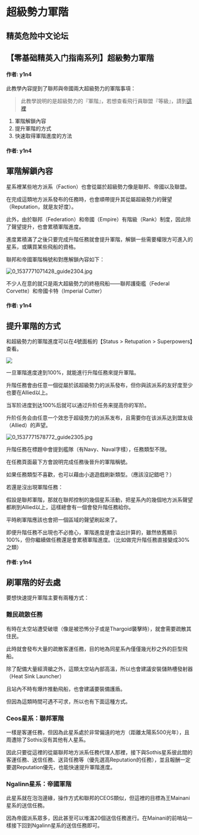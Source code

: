 # 超級勢力軍階

## 精英危险中文论坛

## 【零基础精英入门指南系列】超級勢力軍階

#### 作者: y1n4

此教學內容提到了聯邦與帝國兩大超級勢力的軍階事項：

> 此教學說明的是超級勢力的『軍階』，若想查看飛行員聯盟『等級』，請到[這裡](https://forum.elitedanger.cn/d/773)

1. 軍階解鎖內容
2. 提升軍階的方式
3. 快速取得軍階進度的方法

#### 作者: y1n4

## 軍階解鎖內容

星系裡某些地方派系（Faction）也會從屬於超級勢力像是聯邦、帝國以及聯盟。

在完成這類地方派系發布的任務時，也會順帶提升其從屬超級勢力的聲望（Reputation，就是友好度）。

此外，由於聯邦（Federation）和帝國（Empire）有階級（Rank）制度，因此除了聲望提升，也會累積軍階進度。

進度累積滿了之後只要完成升階任務就會提升軍階，解鎖一些需要權限方可進入的星系，或購買某些飛船的資格。

聯邦和帝國軍階稱號和對應解鎖內容如下：

![0\_1537771071428\_guide2304.jpg](https://cdn.elitedanger.cn/Fv9FR16XactmXrxHTqF0Sm6DGorr)

不少人在意的就只是兩大超級勢力的終極飛船——聯邦護衛艦（Federal Corvette）和帝國卡特（Imperial Cutter）

#### 作者: y1n4

## 提升軍階的方式

和超級勢力的軍階進度可以在4號面板的【Status &gt; Retupation &gt; Superpowers】查看。

![](https://qiniu.elitedanger.cn/assets/files/2021-05-13/1620920905-259791-4internalpanelstatusrepdes.png)

一旦軍階進度達到100%，就能進行升階任務來提升軍階。

升階任務會由任意一個從屬於該超級勢力的派系發布，但你與該派系的友好度至少也要在Allied以上。

当军阶进度到达100%后就可以通过升阶任务来提高你的军阶。

升阶任务会由任意一个效忠于超级势力的派系发布，且需要你在该派系达到盟友级（Allied）的声望。

![0\_1537771578772\_guide2305.jpg](https://cdn.elitedanger.cn/Fn9o8LuCLP63YMCrhD5fnT5Nd9Kv)

升階任務在標題中會提到艦隊（有Navy、Naval字樣），任務類型不限。

在任務頁面最下方會說明完成任務後晉升的軍階稱號。

如果任務類型不喜歡，也可以藉由小退遊戲刷新類型。（應該沒記錯吧？）

若還是沒出現軍階任務：

假設是聯邦軍階，那就在聯邦控制的幾個星系活動，把星系內的幾個地方派系聲望都刷到Allied以上，這樣總會有一個會發升階任務給你。

平時刷軍階應該也會把一個區域的聲望刷起來了。

即便升階任務不出現也不必擔心，軍階進度是會溢出計算的，雖然依舊顯示100%，但你繼續做任務還是會累積軍階進度。（比如做完升階任務直接變成30%之類）

#### 作者: y1n4

## 刷軍階的好去處

要想快速提升軍階主要有兩種方式：

### 難民疏散任務

有時在太空站遭受破壞（像是被恐怖分子或是Thargoid襲擊時），就會需要疏散其住民。

此時就會發布大量的疏散客運任務，目的地為同星系內僅僅幾光秒之外的巨型飛船。

除了配備大量經濟艙之外，這類太空站內部高溫，所以也會建議安裝儲熱槽發射器（Heat Sink Launcher）

且站內不時有爆炸推動飛船，也會建議要裝備護盾。

但因為這類時間可遇不可求，所以也有下面這種方式。

### Ceos星系：聯邦軍階

一樣是客運任務，但因為此星系處於非常偏遠的地方（距離太陽系500光年），且周遭除了Sothis沒有其他有人星系。

因此只要從這裡的從屬聯邦地方派系任務代理人那裡，接下與Sothis星系彼此間的客運任務、送信任務、送貨任務等（優先選高Reputation的任務），並且報酬一定要選Reputation優先，也能快速提升軍階進度。

### Ngalinn星系：帝國軍階

此星系就在泡泡邊緣，操作方式和聯邦的CEOS類似，但這裡的目標為王Mainani星系的送信任務。

因為帝國派系眾多，因此甚至可以堆滿20個送信任務進行。在Mainani的前哨站一樣接下回到Ngalinn星系的送信任務即可。

